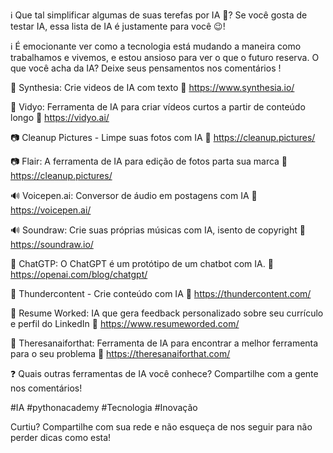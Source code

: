 
ℹ️ Que tal simplificar algumas de suas terefas por IA 🤖? Se você gosta de testar IA, essa lista de IA é justamente para você 😉!

ℹ️ É emocionante ver como a tecnologia está mudando a maneira como trabalhamos e vivemos, e estou ansioso para ver o que o futuro reserva. O que você acha da IA? Deixe seus pensamentos nos comentários !

🎥 Synthesia: Crie videos de IA com texto
🔗 https://www.synthesia.io/

🎥 Vidyo: Ferramenta de IA para criar vídeos curtos a partir de conteúdo longo
🔗 https://vidyo.ai/

📷 Cleanup Pictures - Limpe suas fotos com IA
🔗 https://cleanup.pictures/

📷 Flair: A ferramenta de IA para edição de fotos parta sua marca
🔗 https://cleanup.pictures/

🔊 Voicepen.ai: Conversor de áudio em postagens com IA
🔗 https://voicepen.ai/

🔊 Soundraw: Crie suas próprias músicas com IA, isento de copyright
🔗 https://soundraw.io/

📄 ChatGTP: O ChatGPT é um protótipo de um chatbot com IA.
🔗 https://openai.com/blog/chatgpt/

📄 Thundercontent - Crie conteúdo com IA
🔗 https://thundercontent.com/

🧑 Resume Worked: IA que gera feedback personalizado sobre seu currículo e perfil do LinkedIn
🔗 https://www.resumeworded.com/

🧑 Theresanaiforthat: Ferramenta de IA para encontrar a melhor ferramenta para o seu problema
🔗 https://theresanaiforthat.com/


❓ Quais outras ferramentas de IA você conhece? Compartilhe com a gente nos comentários!

#IA  #pythonacademy #Tecnologia #Inovação

Curtiu? Compartilhe com sua rede e não esqueça de nos seguir para não perder dicas como esta!